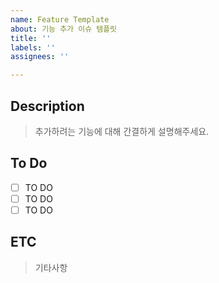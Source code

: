 ```yaml
---
name: Feature Template
about: 기능 추가 이슈 템플릿
title: ''
labels: ''
assignees: ''

---
```


## Description

> 추가하려는 기능에 대해 간결하게 설명해주세요.


## To Do

- [ ] TO DO
- [ ] TO DO
- [ ] TO DO

## ETC
> 기타사항
